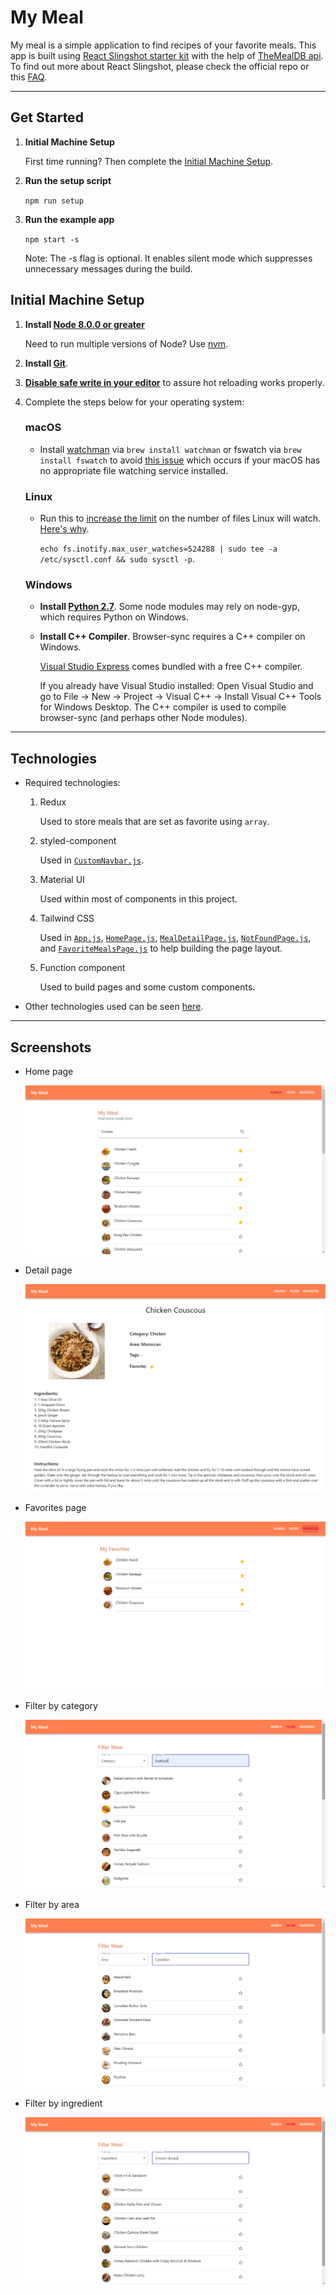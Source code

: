# My Meal

My meal is a simple application to find recipes of your favorite meals. This app is built using [React Slingshot starter kit](https://github.com/coryhouse/react-slingshot) with the help of [TheMealDB api](https://www.themealdb.com/api.php). To find out more about React Slingshot, please check the official repo or this [FAQ](https://github.com/coryhouse/react-slingshot/blob/master/docs/FAQ.md).

---

## Get Started

1. **Initial Machine Setup**

    First time running? Then complete the [Initial Machine Setup](#initial-machine-setup).

2. **Run the setup script**

    `npm run setup`

3. **Run the example app**

    `npm start -s`

    Note: The -s flag is optional. It enables silent mode which suppresses unnecessary messages during the build.

## Initial Machine Setup

1. **Install [Node 8.0.0 or greater](https://nodejs.org)**

    Need to run multiple versions of Node? Use [nvm](https://github.com/creationix/nvm).

2. **Install [Git](https://git-scm.com/downloads)**.

3. **[Disable safe write in your editor](https://webpack.js.org/guides/development/#adjusting-your-text-editor)** to assure hot reloading works properly.

4. Complete the steps below for your operating system:

    ### macOS

    * Install [watchman](https://facebook.github.io/watchman/) via `brew install watchman` or fswatch via `brew install fswatch` to avoid [this issue](https://github.com/facebook/create-react-app/issues/871) which occurs if your macOS has no appropriate file watching service installed.

    ### Linux

    * Run this to [increase the limit](http://stackoverflow.com/questions/16748737/grunt-watch-error-waiting-fatal-error-watch-enospc) on the number of files Linux will watch. [Here's why](https://github.com/coryhouse/react-slingshot/issues/6).

        `echo fs.inotify.max_user_watches=524288 | sudo tee -a /etc/sysctl.conf && sudo sysctl -p`.

    ### Windows
    
    * **Install [Python 2.7](https://www.python.org/downloads/)**. Some node modules may rely on node-gyp, which requires Python on Windows.
    * **Install C++ Compiler**. Browser-sync requires a C++ compiler on Windows.
    
      [Visual Studio Express](https://www.visualstudio.com/en-US/products/visual-studio-express-vs) comes bundled with a free C++ compiler.
      
      If you already have Visual Studio installed:
      Open Visual Studio and go to File -> New -> Project -> Visual C++ -> Install Visual C++ Tools for Windows Desktop.
      The C++ compiler is used to compile browser-sync (and perhaps other Node modules).

---

## Technologies

- Required technologies:
    1. Redux
    
        Used to store meals that are set as favorite using `array`. 

    2. styled-component

        Used in [`CustomNavbar.js`](src/components/custom/CustomNavbar.js).

    3. Material UI

        Used within most of components in this project.

    4. Tailwind CSS

        Used in [`App.js`](src/components/App.js), [`HomePage.js`](src/components/HomePage.js), [`MealDetailPage.js`](src/components/MealDetailPage.js), [`NotFoundPage.js`](src/components/NotFoundPage.js), and [`FavoriteMealsPage.js`](src/components/containers/FavoriteMealsPage.js) to help building the page layout.

    5. Function component

        Used to build pages and some custom components.

- Other technologies used can be seen [here](https://github.com/coryhouse/react-slingshot#technologies).

---

## Screenshots

- Home page
  
  ![Home page](res/HomePage.png)

- Detail page

  ![Detail page](res/DetailPage.png)

- Favorites page

  ![Favorites page](res/Favorites.png)

- Filter by category

  ![Filter by category](res/FilterCategory.png)

- Filter by area

  ![Filter by area](res/FilterArea.png)

- Filter by ingredient

  ![Filter by ingredient](res/FilterIngredient.png)
